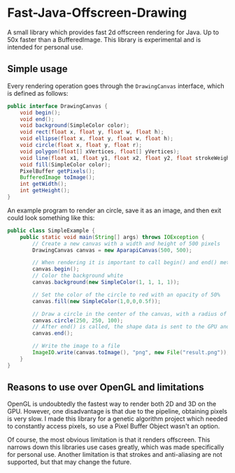 # Fast-Java-Offscreen-Drawing
A small library which provides fast 2d offscreen rendering for Java. Up to 50x faster than a BufferedImage. This library is experimental and is intended for personal use. 

## Simple usage
Every rendering operation goes through the `DrawingCanvas` interface, which is defined as follows:

```java
public interface DrawingCanvas {
    void begin();
    void end();
    void background(SimpleColor color);
    void rect(float x, float y, float w, float h);
    void ellipse(float x, float y, float w, float h);
    void circle(float x, float y, float r);
    void polygon(float[] xVertices, float[] yVertices);
    void line(float x1, float y1, float x2, float y2, float strokeWeight);
    void fill(SimpleColor color);
    PixelBuffer getPixels();
    BufferedImage toImage();
    int getWidth();
    int getHeight();
}
```


An example program to render an circle, save it as an image, and then exit could look something like this:
```java
public class SimpleExample {
    public static void main(String[] args) throws IOException {
        // Create a new canvas with a width and height of 500 pixels
        DrawingCanvas canvas = new AparapiCanvas(500, 500);

        // When rendering it is important to call begin() and end() methods
        canvas.begin();
        // Color the background white
        canvas.background(new SimpleColor(1, 1, 1, 1));

        // Set the color of the circle to red with an opacity of 50%
        canvas.fill(new SimpleColor(1,0,0,0.5f));

        // Draw a circle in the center of the canvas, with a radius of 100 pixels
        canvas.circle(250, 250, 100);
        // After end() is called, the shape data is sent to the GPU and processed
        canvas.end();

        // Write the image to a file
        ImageIO.write(canvas.toImage(), "png", new File("result.png"));
    }
}
```
## Reasons to use over OpenGL and limitations
OpenGL is undoubtedly the fastest way to render both 2D and 3D on the GPU. However, one disadvantage is that due to the pipeline, obtaining pixels is very slow. I made this library for a genetic algorithm project which needed to constantly access pixels, so use a Pixel Buffer Object wasn't an option. 

Of course, the most obvious limitation is that it renders offscreen. This narrows down this libraries use cases greatly, which was made specifically for personal use. Another limitation is that strokes and anti-aliasing are not supported, but that may change the future. 
